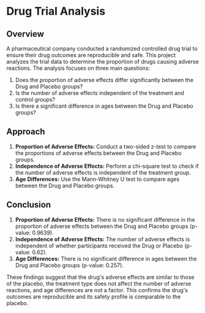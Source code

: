 # Drug Trial Analysis

## Overview
A pharmaceutical company conducted a randomized controlled drug trial to ensure their drug outcomes are reproducible and safe. This project analyzes the trial data to determine the proportion of drugs causing adverse reactions. The analysis focuses on three main questions:

1. Does the proportion of adverse effects differ significantly between the Drug and Placebo groups?
2. Is the number of adverse effects independent of the treatment and control groups?
3. Is there a significant difference in ages between the Drug and Placebo groups?

## Approach
1. **Proportion of Adverse Effects:** Conduct a two-sided z-test to compare the proportions of adverse effects between the Drug and Placebo groups.
2. **Independence of Adverse Effects:** Perform a chi-square test to check if the number of adverse effects is independent of the treatment group.
3. **Age Differences:** Use the Mann-Whitney U test to compare ages between the Drug and Placebo groups.

## Conclusion
1. **Proportion of Adverse Effects:** There is no significant difference in the proportion of adverse effects between the Drug and Placebo groups (p-value: 0.9639).
2. **Independence of Adverse Effects:** The number of adverse effects is independent of whether participants received the Drug or Placebo (p-value: 0.62).
3. **Age Differences:** There is no significant difference in ages between the Drug and Placebo groups (p-value: 0.257).

These findings suggest that the drug's adverse effects are similar to those of the placebo, the treatment type does not affect the number of adverse reactions, and age differences are not a factor. This confirms the drug's outcomes are reproducible and its safety profile is comparable to the placebo.
